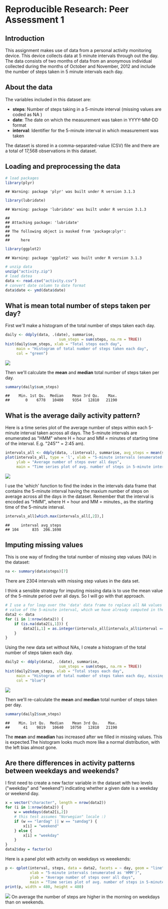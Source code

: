 # Reproducible Research: Peer Assessment 1

## Introduction

This assignment makes use of data from a personal activity monitoring device. This device collects data at 5 minute intervals through out the day. The data consists of two months of data from an anonymous individual collected during the months of October and November, 2012 and include the number of steps taken in 5 minute intervals each day.

## About the data

The variables included in this dataset are:

* **steps**: Number of steps taking in a 5-minute interval (missing values are coded as  NA )
* **date**: The date on which the measurement was taken in YYYY-MM-DD format
* **interval**: Identifier for the 5-minute interval in which measurement was taken

The dataset is stored in a comma-separated-value (CSV) file and there are a total of 17,568 observations in this dataset.

## Loading and preprocessing the data


```r
# load packages
library(plyr)
```

```
## Warning: package 'plyr' was built under R version 3.1.3
```

```r
library(lubridate)
```

```
## Warning: package 'lubridate' was built under R version 3.1.3
```

```
## 
## Attaching package: 'lubridate'
## 
## The following object is masked from 'package:plyr':
## 
##     here
```

```r
library(ggplot2)
```

```
## Warning: package 'ggplot2' was built under R version 3.1.3
```

```r
# unzip data
unzip("activity.zip")
# load datea
data <- read.csv("activity.csv")
# convert date column to date format
data$date <- ymd(data$date)
```

## What is mean total number of steps taken per day?

First we'll make a histogram of the total number of steps taken each day.


```r
daily <- ddply(data, .(date), summarise, 
                        sum_steps = sum(steps, na.rm = TRUE))
hist(daily$sum_steps, xlab = "Total steps each day", 
     main = "Histogram of total number of steps taken each day",
     col = "green")
```

![](PA1_template_files/figure-html/stepshist-1.png) 

Then we'll calculate the **mean** and **median** total number of steps taken per day.


```r
summary(daily$sum_steps)
```

```
##    Min. 1st Qu.  Median    Mean 3rd Qu.    Max. 
##       0    6778   10400    9354   12810   21190
```

## What is the average daily activity pattern?

Here is a time series plot of the average number of steps within each 5-minute interval taken across all days. The 5-minute intervals are enumerated as "HMM" where H = hour and MM = minutes of starting time of the interval. E.g. "245"" = 2:45 am).


```r
intervals_all <- ddply(data, .(interval), summarise, avg_steps = mean(steps, na.rm = TRUE))
plot(intervals_all, type = 'l', xlab = "5-minute intervals (enumerated as 'HMM')",
     ylab = "Average number of steps over all days",
     main = "Time series plot of avg. number of steps in 5-minute intervals")
```

![](PA1_template_files/figure-html/interval-1.png) 

I use the 'which' function to find the index in the intervals data frame that contains the 5-minute interval having the maxium number of steps on average across all the days in the dataset. Remember that the interval is encoded as "HMM", where H = hour and MM = minutes., as the starting time of the 5-minute interval.


```r
intervals_all[which.max(intervals_all[,2]),]
```

```
##     interval avg_steps
## 104      835  206.1698
```


## Imputing missing values

This is one way of finding the total number of missing step values (NA) in the dataset:


```r
na <- summary(data$steps)[7]
```
There are 2304 intervals with missing step values in the data set.

I think a sensible strategy for imputing missing data is to use the mean value of the 5-minute period over all days. So I will go with that approach.


```r
# I use a for loop over the 'data' data frame to replace all NA values with the mean 
# value of the 5-minute interval, which we have already computed in the 'intervals' DF.
data2 <- data
for (i in 1:nrow(data2)) {
    if (is.na(data2[i,1])) {
        data2[i,1] = as.integer(intervals_all[intervals_all$interval == data2[i,3],2])
    }
}
```

Using the new data set without NAs, I create a histogram of the total number of steps taken each day.


```r
daily2 <- ddply(data2, .(date), summarise, 
                        sum_steps = sum(steps, na.rm = TRUE))
hist(daily2$sum_steps, xlab = "Total steps each day", 
     main = "Histogram of total number of steps taken each day, missing values imputed",
     col = "blue")
```

![](PA1_template_files/figure-html/stepshist2-1.png) 

Then we'll re-calculate the **mean** and **median** total number of steps taken per day.


```r
summary(daily2$sum_steps)
```

```
##    Min. 1st Qu.  Median    Mean 3rd Qu.    Max. 
##      41    9819   10640   10750   12810   21190
```

The **mean** and **meadian** has increased after we filled in missing values. This is expected.The histogram looks much more like a normal distribution, with the left bias almost gone.

## Are there differences in activity patterns between weekdays and weekends?

I first need to create a new factor variable in the dataset with two levels ("weekday" and "weekend") indicating whether a given date is a weekday or weekend day.


```r
x = vector("character", length = nrow(data2))
for (i in 1:nrow(data2)) {
    w = weekdays(data2[i,2])
    # this test assumes "Norwegian" locale :)
    if (w == "lørdag" || w == "søndag") {
        x[i] = "weekend"
    } else {
        x[i] = "weekday"
    }
}
data2$day = factor(x)
```

Here is a panel plot with actvity on weekdays vs weeekends:

```r
p <- qplot(interval, steps, data = data2, facets = ~ day, geom = "line",
           xlab = "5-minute intervals (enumerated as 'HMM')",
           ylab = "Average number of steps over all days",
           main = "Time series plot of avg. number of steps in 5-minute intervals")
print(p, width = 480, height = 480)
```

![](PA1_template_files/figure-html/activity_pattern-1.png) 
On average the number of steps are higher in the morning on weekdays than on weekends.
